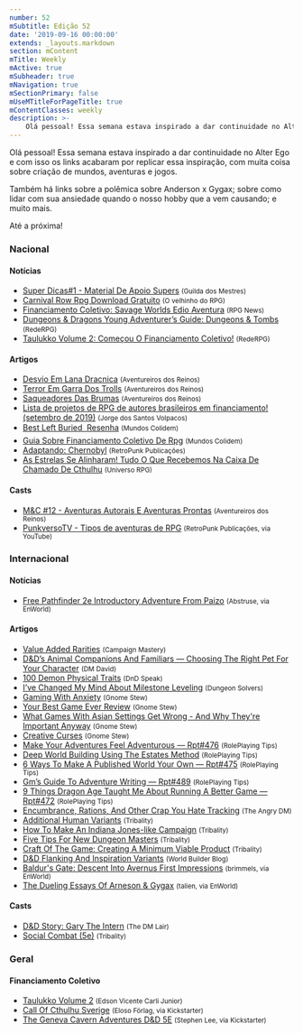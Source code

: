 ```yaml
---
number: 52
mSubtitle: Edição 52
date: '2019-09-16 00:00:00'
extends: _layouts.markdown
section: mContent
mTitle: Weekly
mActive: true
mSubheader: true
mNavigation: true
mSectionPrimary: false
mUseMTitleForPageTitle: true
mContentClasses: weekly
description: >-
    Olá pessoal! Essa semana estava inspirado a dar continuidade no Alter Ego e com isso os links acabaram por replicar essa inspiração, com muita coisa sobre criação de mundos, aventuras e jogos.    Também há links sobre a polêmica sobre Anderson x Gygax; sobre como lidar com sua ansiedade qua
---
```


Olá pessoal! Essa semana estava inspirado a dar continuidade no Alter Ego e com isso os links acabaram por replicar essa inspiração, com muita coisa sobre criação de mundos, aventuras e jogos.

Também há links sobre a polêmica sobre Anderson x Gygax; sobre como lidar com sua ansiedade quando o nosso hobby que a vem causando; e muito mais.

Até a próxima!

### Nacional

#### Notícias

- [Super Dicas#1 - Material De Apoio Supers] <small>(Guilda dos Mestres)</small>
- [Carnival Row Rpg Download Gratuito] <small>(O velhinho do RPG)</small>
- [Financiamento Coletivo: Savage Worlds Edio Aventura] <small>(RPG News)</small>
- [Dungeons &amp; Dragons Young Adventurer’s Guide: Dungeons &amp; Tombs] <small>(RedeRPG)</small>
- [Taulukko Volume 2: Começou O Financiamento Coletivo!] <small>(RedeRPG)</small>

#### Artigos

- [Desvio Em Lana Dracnica] <small>(Aventureiros dos Reinos)</small>
- [Terror Em Garra Dos Trolls] <small>(Aventureiros dos Reinos)</small>
- [Saqueadores Das Brumas] <small>(Aventureiros dos Reinos)</small>
- [Lista de projetos de RPG de autores brasileiros em financiamento! (setembro de 2019)] <small>(Jorge dos Santos Volpacos)</small>
- [Best Left Buried  Resenha] <small>(Mundos Colidem)</small>
- [Guia Sobre Financiamento Coletivo De Rpg] <small>(Mundos Colidem)</small>
- [Adaptando: Chernobyl] <small>(RetroPunk Publicações)</small>
- [As Estrelas Se Alinharam! Tudo O Que Recebemos Na Caixa De Chamado De Cthulhu] <small>(Universo RPG)</small>

#### Casts

- [M&amp;C #12 - Aventuras Autorais E Aventuras Prontas] <small>(Aventureiros dos Reinos)</small>
- [PunkversoTV - Tipos de aventuras de RPG] <small>(RetroPunk Publicações, via YouTube)</small>

### Internacional

#### Notícias

- [Free Pathfinder 2e Introductory Adventure From Paizo] <small>(Abstruse, via EnWorld)</small>

#### Artigos

- [Value Added Rarities] <small>(Campaign Mastery)</small>
- [D&amp;D’s Animal Companions And Familiars — Choosing The Right Pet For Your Character] <small>(DM David)</small>
- [100 Demon Physical Traits] <small>(DnD Speak)</small>
- [I’ve Changed My Mind About Milestone Leveling] <small>(Dungeon Solvers)</small>
- [Gaming With Anxiety] <small>(Gnome Stew)</small>
- [Your Best Game Ever Review] <small>(Gnome Stew)</small>
- [What Games With Asian Settings Get Wrong - And Why They&#039;re Important Anyway] <small>(Gnome Stew)</small>
- [Creative Curses] <small>(Gnome Stew)</small>
- [Make Your Adventures Feel Adventurous — Rpt#476] <small>(RolePlaying Tips)</small>
- [Deep World Building Using The Estates Method] <small>(RolePlaying Tips)</small>
- [6 Ways To Make A Published World Your Own — Rpt#475] <small>(RolePlaying Tips)</small>
- [Gm’s Guide To Adventure Writing — Rpt#489] <small>(RolePlaying Tips)</small>
- [9 Things Dragon Age Taught Me About Running A Better Game — Rpt#472] <small>(RolePlaying Tips)</small>
- [Encumbrance, Rations, And Other Crap You Hate Tracking] <small>(The Angry DM)</small>
- [Additional Human Variants] <small>(Tribality)</small>
- [How To Make An Indiana Jones-like Campaign] <small>(Tribality)</small>
- [Five Tips For New Dungeon Masters] <small>(Tribality)</small>
- [Craft Of The Game: Creating A Minimum Viable Product] <small>(Tribality)</small>
- [D&amp;D Flanking And Inspiration Variants] <small>(World Builder Blog)</small>
- [Baldur&#039;s Gate: Descent Into Avernus First Impressions] <small>(brimmels, via EnWorld)</small>
- [The Dueling Essays Of Arneson &amp; Gygax] <small>(talien, via EnWorld)</small>

#### Casts

- [D&amp;D Story: Gary The Intern] <small>(The DM Lair)</small>
- [Social Combat (5e)] <small>(Tribality)</small>

### Geral

#### Financiamento Coletivo

- [Taulukko Volume 2] <small>(Edson Vicente Carli Junior)</small>
- [Call Of Cthulhu Sverige] <small>(Eloso Förlag, via Kickstarter)</small>
- [The Geneva Cavern Adventures D&amp;D 5E] <small>(Stephen Lee, via Kickstarter)</small>


[PunkversoTV - Tipos de aventuras de RPG]: https://www.youtube.com/watch?v=SjR_gpwhmHk
[Lista de projetos de RPG de autores brasileiros em financiamento! (setembro de 2019)]: https://medium.com/@JorgedosSantosValpacos/lista-de-projetos-de-rpg-de-autores-brasileiros-em-financiamento-setembro-de-2019-9839b4a6a1f1
[Social Combat (5e)]: https://www.tribality.com/2019/09/16/social-combat/
[Dungeons &amp; Dragons Young Adventurer’s Guide: Dungeons &amp; Tombs]: https://www.rederpg.com.br/2019/09/15/dungeons-dragons-young-adventurers-guide-dungeons-tombs/
[100 Demon Physical Traits]: http://dndspeak.com/2019/09/100-demon-physical-traits/
[Deep World Building Using The Estates Method]: https://www.roleplayingtips.com/rptn/the-estates-method/
[9 Things Dragon Age Taught Me About Running A Better Game — Rpt#472]: https://www.roleplayingtips.com/rptn/9-things-dragon-age-taught-me-about-running-a-better-game-rpt472/
[Five Tips For New Dungeon Masters]: https://www.tribality.com/2019/09/13/five-tips-for-new-dungeon-masters/
[I’ve Changed My Mind About Milestone Leveling]: https://www.dungeonsolvers.com/2019/09/13/ive-changed-my-mind-about-milestone-leveling/
[Creative Curses]: https://gnomestew.com/creative-curses/
[Best Left Buried  Resenha]: https://www.mundoscolidem.com.br/best-left-buried-resenha/
[As Estrelas Se Alinharam! Tudo O Que Recebemos Na Caixa De Chamado De Cthulhu]: https://universorpg.com/do-alem/resenhas/as-estrelas-se-alinharam-tudo-o-que-recebemos-na-caixa-de-chamado-de-cthulhu/
[Terror Em Garra Dos Trolls]: http://aventureirosdosreinos.com/terror-em-garra-dos-trolls/
[6 Ways To Make A Published World Your Own — Rpt#475]: https://www.roleplayingtips.com/rptn/6-ways-to-make-a-published-world-your-own-rpt475/
[Make Your Adventures Feel Adventurous — Rpt#476]: https://www.roleplayingtips.com/rptn/make-your-adventures-feel-adventurous-rpt476/
[Adaptando: Chernobyl]: https://retropunk.com.br/editora/adaptando-chernobyl/
[D&amp;D Flanking And Inspiration Variants]: https://worldbuilderblog.me/2019/09/12/dd-flanking-and-inspiration-variants/
[Additional Human Variants]: https://www.tribality.com/2019/09/12/additional-human-variants/
[Guia Sobre Financiamento Coletivo De Rpg]: https://www.mundoscolidem.com.br/guia-financiamento-rpg/
[Free Pathfinder 2e Introductory Adventure From Paizo]: https://www.enworld.org/threads/free-pathfinder-2e-introductory-adventure-from-paizo.667308/
[Super Dicas#1 - Material De Apoio Supers]: http://guildadosmestres.com.br/2019/09/11/super-dicas1-material-de-apoio-supers/
[What Games With Asian Settings Get Wrong - And Why They&#039;re Important Anyway]: https://gnomestew.com/what-games-with-asian-settings-get-wrong-and-why-theyre-important-anyway/
[The Geneva Cavern Adventures D&amp;D 5E]: https://www.kickstarter.com/projects/geneva/the-geneva-cavern-adventures-dandd-5e
[Call Of Cthulhu Sverige]: https://www.kickstarter.com/projects/eloso/cthulhu-sverige
[Desvio Em Lana Dracnica]: http://aventureirosdosreinos.com/desvio-em-lanca-draconica/
[Encumbrance, Rations, And Other Crap You Hate Tracking]: https://theangrygm.com/encumbrance-rations-and-other-crap-you-hate-tracking/
[M&amp;C #12 - Aventuras Autorais E Aventuras Prontas]: http://aventureirosdosreinos.com/mc-12-aventuras-autorais-e-aventuras-prontas/
[Taulukko Volume 2: Começou O Financiamento Coletivo!]: https://www.rederpg.com.br/2019/09/10/taulukko-volume-2-comecou-o-financiamento-coletivo/
[Taulukko Volume 2]: https://www.catarse.me/taulukkoVol2
[Financiamento Coletivo: Savage Worlds Edio Aventura]: https://newsrpg.wordpress.com/2019/09/10/financiamento-coletivo-savage-worlds-edicao-aventura/
[How To Make An Indiana Jones-like Campaign]: https://www.tribality.com/2019/09/10/how-to-make-an-indiana-jones-like-campaign/
[Saqueadores Das Brumas]: http://aventureirosdosreinos.com/saqueadores-das-brumas/
[Carnival Row Rpg Download Gratuito]: https://ovelhinhodorpg.wordpress.com/2019/09/10/carnival-row-rpg-download-gratuito/
[D&amp;D Story: Gary The Intern]: https://www.youtube.com/watch?v=lOj8lwCwbPU
[Baldur&#039;s Gate: Descent Into Avernus First Impressions]: https://www.enworld.org/threads/baldurs-gate-descent-into-avernus-first-impressions.667263/
[D&amp;D’s Animal Companions And Familiars — Choosing The Right Pet For Your Character]: https://dmdavid.com/tag/dds-animal-companions-and-familiars-choosing-the-right-pet-for-your-character/
[Your Best Game Ever Review]: https://gnomestew.com/your-best-game-ever-review/
[Gm’s Guide To Adventure Writing — Rpt#489]: https://www.roleplayingtips.com/rptn/gms-guide-to-adventure-writing-rpt489/
[Value Added Rarities]: http://www.campaignmastery.com/blog/value-added-rarities/
[Gaming With Anxiety]: https://gnomestew.com/gaming-with-anxiety/
[The Dueling Essays Of Arneson &amp; Gygax]: https://www.enworld.org/threads/the-dueling-essays-of-arneson-gygax.667050/
[Craft Of The Game: Creating A Minimum Viable Product]: https://www.tribality.com/2019/09/09/craft-of-the-game-creating-a-minimum-viable-product/
